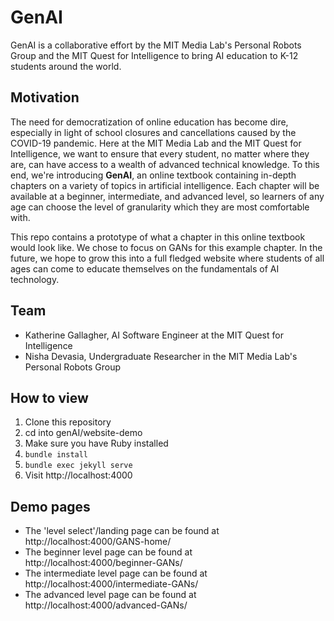 # GenAI

GenAI is a collaborative effort by the MIT Media Lab's Personal Robots Group and the MIT Quest for Intelligence to bring AI education to K-12 students around the world. 

## Motivation

The need for democratization of online education has become dire, especially in light of school closures and cancellations caused by the COVID-19 pandemic. Here at the MIT Media Lab and the MIT Quest for Intelligence, we want to ensure that every student, no matter where they are, can have access to a wealth of advanced technical knowledge. To this end, we're introducing **GenAI**, an online textbook containing in-depth chapters on a variety of topics in artificial intelligence. Each chapter will be available at a beginner, intermediate, and advanced level, so learners of any age can choose the level of granularity which they are most comfortable with. 

This repo contains a prototype of what a chapter in this online textbook would look like. We chose to focus on GANs for this example chapter. In the future, we hope to grow this into a full fledged website where students of all ages can come to educate themselves on the fundamentals of AI technology. 

## Team
- Katherine Gallagher, AI Software Engineer at the MIT Quest for Intelligence
- Nisha Devasia, Undergraduate Researcher in the MIT Media Lab's Personal Robots Group

## How to view

1. Clone this repository 
2. cd into genAI/website-demo
3. Make sure you have Ruby installed
4. `bundle install`
5. `bundle exec jekyll serve`
6. Visit http://localhost:4000 

## Demo pages
- The 'level select'/landing page can be found at http://localhost:4000/GANS-home/ 
- The beginner level page can be found at http://localhost:4000/beginner-GANs/
- The intermediate level page can be found at http://localhost:4000/intermediate-GANs/
- The advanced level page can be found at http://localhost:4000/advanced-GANs/

